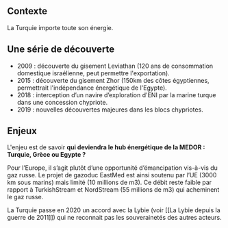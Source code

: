 ## Contexte

La Turquie importe toute son énergie.

## Une série de découverte

* 2009 : découverte du gisement Leviathan (120 ans de consommation domestique israélienne, peut permettre l'exportation).
* 2015 : découverte du gisement Zhor (150km des côtes égyptiennes, permettrait l'indépendance énergétique de l'Egypte).
* 2018 : interception d’un navire d’exploration d'ENI par la marine turque dans une concession chypriote.
* 2019 : nouvelles découvertes majeures dans les blocs chypriotes.

## Enjeux

L'enjeu est de savoir **qui deviendra le hub énergétique de la MEDOR : Turquie, Grèce ou Egypte ?**

Pour l’Europe, il s’agit plutôt d’une opportunité d’émancipation vis-à-vis du gaz russe. Le projet de gazoduc EastMed est ainsi soutenu par l’UE (3000 km sous marins) mais limité (10 millions de m3). Ce débit reste faible par rapport à TurkishStream et NordStream (55 millions de m3) qui acheminent le gaz russe.

La Turquie passe en 2020 un accord avec la Lybie (voir [[La Lybie depuis la guerre de 2011]]) qui ne reconnait pas les souverainetés des autres acteurs.
